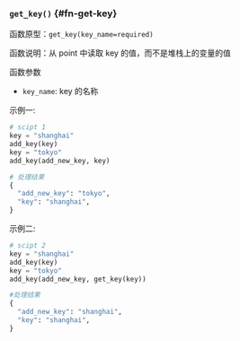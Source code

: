 ### `get_key()` {#fn-get-key}

函数原型：`get_key(key_name=required)`

函数说明：从 point 中读取 key 的值，而不是堆栈上的变量的值

函数参数

- `key_name`: key 的名称

示例一:

```python
# scipt 1
key = "shanghai"
add_key(key)
key = "tokyo" 
add_key(add_new_key, key)

# 处理结果
{
  "add_new_key": "tokyo",
  "key": "shanghai",
}

```

示例二:

```python
# scipt 2
key = "shanghai"
add_key(key)
key = "tokyo" 
add_key(add_new_key, get_key(key))

#处理结果
{
  "add_new_key": "shanghai",
  "key": "shanghai",
}
```
